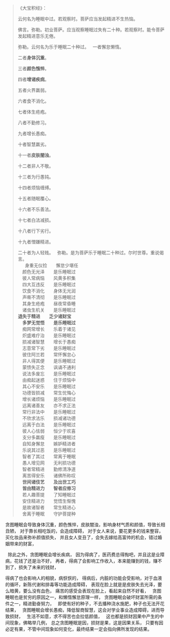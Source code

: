 > 《大宝积经》：
> 
> 云何名为睡眠中过。若观察时。菩萨应当发起精进不生热恼。
> 
> 佛言。弥勒。初业菩萨。应当观察睡眠过失有二十种。若观察时。能令菩萨发起精进意乐无倦。
> 
> 弥勒。云何名为乐于睡眠二十种过。
> &nbsp;
> 一者懈怠懒惰。
> 
> 二者**身体沉重**。
> 
> 三者**颜色憔悴**。
> 
> 四者**增诸疾病**。
> 
> 五者火界羸弱。
> 
> 六者食不消化。
> 
> 七者体生疮疱。
> 
> 八者不勤修习。
> 
> 九者增长愚痴。
> 
> 十者智慧羸劣。
> 
> 十一者**皮肤闇浊**。
> 
> 十二者非人不敬。
> 
> 十三者为行愚钝。
> 
> 十四者烦恼缠缚。
> 
> 十五者随眠覆心。
> 
> 十六者不乐善法。
> 
> 十七者白法减损。
> 
> 十八者行下劣行。
> 
> 十九者憎嫌精进。
> 
> 二十者为人轻贱。
> &nbsp;
> 弥勒。是为菩萨乐于睡眠二十种过。尔时世尊。重说偈言。  
>   &nbsp;
> 　身重无仪捡　　懈怠少堪任  
> 　颜色无光泽　　是乐睡眠过  
> 　彼人常病恼　　风黄多积集  
> 　四大互违反　　是乐睡眠过  
> 　饮食不消化　　身体无光润  
> 　声嘶不清彻　　是乐睡眠过  
> 　其身生疮疱　　昼夜常昏睡  
> 　诸虫生机关　　是乐睡眠过  
> **退失于精进　　乏少诸财宝**  
> 　**多梦无觉悟　　是乐睡眠过**  
> 　痴网常增长　　乐着于诸见  
> 　炽盛难疗治　　是乐睡眠过  
> 　损减诸智慧　　增长于愚痴  
> 　志意常下劣　　是乐睡眠过  
> 　彼住阿兰若　　常怀懈怠心  
> 　非人得其便　　是乐睡眠过  
> 　蒙愦失正念　　讽诵不通利  
> 　说法多废忘　　是乐睡眠过  
> 　由痴起迷惑　　住于烦恼中  
> 　其心不安乐　　是乐睡眠过  
> 　功德皆损减　　常生忧悔心  
> 　增长诸烦恼　　是乐睡眠过  
> 　远离诸善友　　亦不求正法  
> 　常行非法中　　是乐睡眠过  
> 　不欣求法乐　　损减诸功德  
> 　远离于白法　　是乐睡眠过  
> 　彼人心怯弱　　恒少于欢喜  
> 　支分多羸瘦　　是乐睡眠过  
> 　自知身懈怠　　嫉妒精进者  
> 　乐说其过恶　　是乐睡眠过  
> 　智者了其过　　常离于睡眠  
> 　愚人增见网　　无利损功德  
> 　智者常精进　　勤修清净道  
> 　离苦得安乐　　诸佛所称叹  
> 　**世间诸伎艺　　及出世工巧**  
> 　**皆由精进力　　智者应修习**  
> 　若人趣菩提　　了知睡眠过  
> 　安住精进力　　觉悟生惭愧  
> 　是故诸智者　　常生精进心  
> 　舍离于睡眠　　守护菩提种

贪图睡眠会导致身体沉重，颜色憔悴，皮肤闇浊，影响身材气质和颜值，导致长相丑陋，
对于靠长相吃饭的，会造成障碍，
对于女人来说，要花更多的钱来整容，买化妆品来弥补颜值损失，
并且女人变丑了，会失去嫁给高富帅的机会，错过婚姻带来的财富，

&nbsp;
除此之外，贪图睡眠会增长疾病，
因为得病了，医药费总得掏吧，并且这是业障病，花钱了还是治不好，
再者，得病了会影响工作收入，本来能赚到的钱，赚不到了，损失了未来的钱财，

得病了也会影响人的相貌，病恹恹的，
得病后，内脏的功能会受影响，对于血液的循环，新陈代谢和排毒等功能造成障碍，
表现在脸上就是是皮肤失去光泽，要么暗黄，要么没有血色，
痛苦的感受会表现在脸上，看起来自然不好看，
&nbsp;
贪图睡眠也是贫穷的原因之一，和懒惰懈怠原理一样，
贪图睡眠会破坏财富所需的条件之一，精进勤奋努力，
&nbsp;
即使有好的种子，不去播种浇水施肥，种子也无法开花结果，
&nbsp;
贪图睡眠会增长愚痴，降低智商智慧，这会对学业事业造成障碍，进而导致损财，
&nbsp;
生活不如意，求不得苦也会拉低颜值，
&nbsp;
这也都是损财因果中产生的中间现象，佛略举几例，
总之贪图睡眠是因，损财是果，这是因果关系，
只要有因必定有果，不管中间现象如何变化，最终结果一定会指向佛所发现的结果。
> 